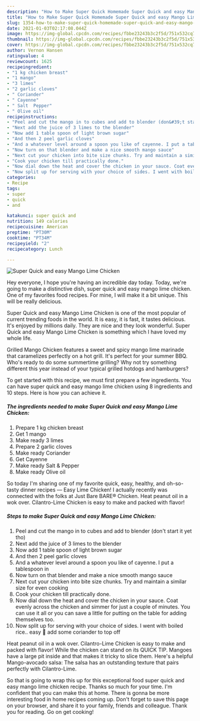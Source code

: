 ```yaml
---
description: "How to Make Super Quick Homemade Super Quick and easy Mango Lime Chicken"
title: "How to Make Super Quick Homemade Super Quick and easy Mango Lime Chicken"
slug: 1354-how-to-make-super-quick-homemade-super-quick-and-easy-mango-lime-chicken
date: 2021-01-03T02:17:08.044Z
image: https://img-global.cpcdn.com/recipes/fbbe23243b3c2f5d/751x532cq70/super-quick-and-easy-mango-lime-chicken-recipe-main-photo.jpg
thumbnail: https://img-global.cpcdn.com/recipes/fbbe23243b3c2f5d/751x532cq70/super-quick-and-easy-mango-lime-chicken-recipe-main-photo.jpg
cover: https://img-global.cpcdn.com/recipes/fbbe23243b3c2f5d/751x532cq70/super-quick-and-easy-mango-lime-chicken-recipe-main-photo.jpg
author: Vernon Hansen
ratingvalue: 4
reviewcount: 1625
recipeingredient:
- "1 kg chicken breast"
- "1 mango"
- "3 limes"
- "2 garlic cloves"
- " Coriander"
- " Cayenne"
- " Salt  Pepper"
- " Olive oil"
recipeinstructions:
- "Peel and cut the mango in to cubes and add to blender (don&#39;t start it yet tho)"
- "Next add the juice of 3 limes to the blender"
- "Now add 1 table spoon of light brown sugar"
- "And then 2 peel garlic cloves"
- "And a whatever level around a spoon you like of cayenne. I put a tablespoon in"
- "Now turn on that blender and make a nice smooth mango sauce"
- "Next cut your chicken into bite size chunks. Try and maintain a similar size for even cooking"
- "Cook your chicken till practically done."
- "Now dial down the heat and cover the chicken in your sauce. Coat evenly across the chicken and simmer for just a couple of minutes. You can use it all or you can save a little for putting on the table for adding themselves too."
- "Now split up for serving with your choice of sides. I went with boiled rice.. easy 🤣 add some coriander to top off"
categories:
- Recipe
tags:
- super
- quick
- and

katakunci: super quick and 
nutrition: 149 calories
recipecuisine: American
preptime: "PT30M"
cooktime: "PT34M"
recipeyield: "2"
recipecategory: Lunch

---
```



![Super Quick and easy Mango Lime Chicken](https://img-global.cpcdn.com/recipes/fbbe23243b3c2f5d/751x532cq70/super-quick-and-easy-mango-lime-chicken-recipe-main-photo.jpg)

Hey everyone, I hope you're having an incredible day today. Today, we're going to make a distinctive dish, super quick and easy mango lime chicken. One of my favorites food recipes. For mine, I will make it a bit unique. This will be really delicious.

Super Quick and easy Mango Lime Chicken is one of the most popular of current trending foods in the world. It is easy, it is fast, it tastes delicious. It's enjoyed by millions daily. They are nice and they look wonderful. Super Quick and easy Mango Lime Chicken is something which I have loved my whole life.

Grilled Mango Chicken features a sweet and spicy mango lime marinade that caramelizes perfectly on a hot grill. It&#39;s perfect for your summer BBQ. Who&#39;s ready to do some summertime grilling? Why not try something different this year instead of your typical grilled hotdogs and hamburgers?


To get started with this recipe, we must first prepare a few ingredients. You can have super quick and easy mango lime chicken using 8 ingredients and 10 steps. Here is how you can achieve it.

<!--inarticleads1-->

##### The ingredients needed to make Super Quick and easy Mango Lime Chicken:

1. Prepare 1 kg chicken breast
1. Get 1 mango
1. Make ready 3 limes
1. Prepare 2 garlic cloves
1. Make ready  Coriander
1. Get  Cayenne
1. Make ready  Salt &amp; Pepper
1. Make ready  Olive oil


So today I&#39;m sharing one of my favorite quick, easy, healthy, and oh-so-tasty dinner recipes — Easy Lime Chicken! I actually recently was connected with the folks at Just Bare BARE® Chicken. Heat peanut oil in a wok over. Cilantro-Lime Chicken is easy to make and packed with flavor! 

<!--inarticleads2-->

##### Steps to make Super Quick and easy Mango Lime Chicken:

1. Peel and cut the mango in to cubes and add to blender (don&#39;t start it yet tho)
1. Next add the juice of 3 limes to the blender
1. Now add 1 table spoon of light brown sugar
1. And then 2 peel garlic cloves
1. And a whatever level around a spoon you like of cayenne. I put a tablespoon in
1. Now turn on that blender and make a nice smooth mango sauce
1. Next cut your chicken into bite size chunks. Try and maintain a similar size for even cooking
1. Cook your chicken till practically done.
1. Now dial down the heat and cover the chicken in your sauce. Coat evenly across the chicken and simmer for just a couple of minutes. You can use it all or you can save a little for putting on the table for adding themselves too.
1. Now split up for serving with your choice of sides. I went with boiled rice.. easy 🤣 add some coriander to top off


Heat peanut oil in a wok over. Cilantro-Lime Chicken is easy to make and packed with flavor! While the chicken can stand on its QUICK TIP. Mangoes have a large pit inside and that makes it tricky to slice them. Here&#39;s a helpful Mango-avocado salsa: The salsa has an outstanding texture that pairs perfectly with Cilantro-Lime. 

So that is going to wrap this up for this exceptional food super quick and easy mango lime chicken recipe. Thanks so much for your time. I'm confident that you can make this at home. There is gonna be more interesting food in home recipes coming up. Don't forget to save this page on your browser, and share it to your family, friends and colleague. Thank you for reading. Go on get cooking!
